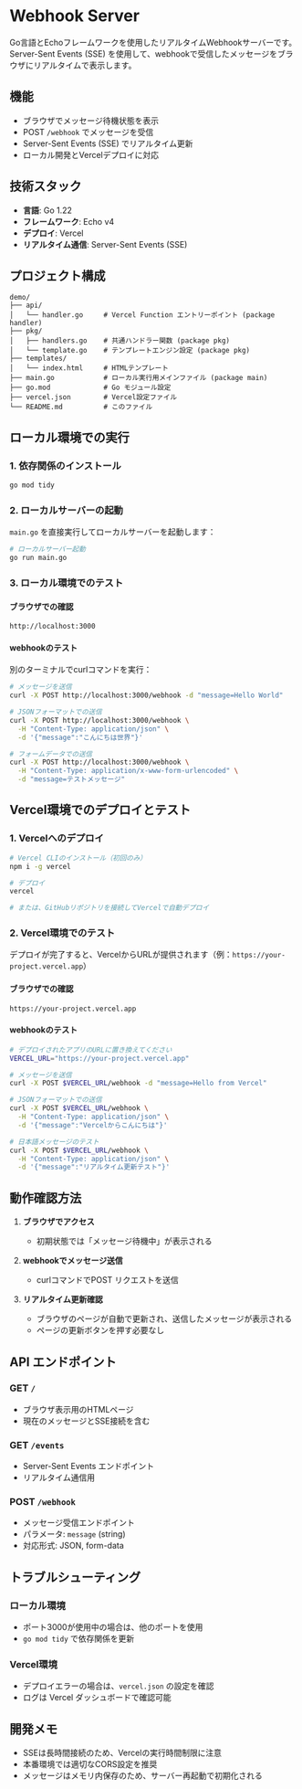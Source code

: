 # Webhook Server

Go言語とEchoフレームワークを使用したリアルタイムWebhookサーバーです。Server-Sent Events (SSE) を使用して、webhookで受信したメッセージをブラウザにリアルタイムで表示します。

## 機能

- ブラウザでメッセージ待機状態を表示
- POST `/webhook` でメッセージを受信
- Server-Sent Events (SSE) でリアルタイム更新
- ローカル開発とVercelデプロイに対応

## 技術スタック

- **言語**: Go 1.22
- **フレームワーク**: Echo v4
- **デプロイ**: Vercel
- **リアルタイム通信**: Server-Sent Events (SSE)

## プロジェクト構成

```
demo/
├── api/
│   └── handler.go     # Vercel Function エントリーポイント (package handler)
├── pkg/
│   ├── handlers.go    # 共通ハンドラー関数 (package pkg)
│   └── template.go    # テンプレートエンジン設定 (package pkg)
├── templates/
│   └── index.html     # HTMLテンプレート
├── main.go            # ローカル実行用メインファイル (package main)
├── go.mod             # Go モジュール設定
├── vercel.json        # Vercel設定ファイル
└── README.md          # このファイル
```

## ローカル環境での実行

### 1. 依存関係のインストール

```bash
go mod tidy
```

### 2. ローカルサーバーの起動

`main.go` を直接実行してローカルサーバーを起動します：

```bash
# ローカルサーバー起動
go run main.go
```

### 3. ローカル環境でのテスト

#### ブラウザでの確認
```
http://localhost:3000
```

#### webhookのテスト

別のターミナルでcurlコマンドを実行：

```bash
# メッセージを送信
curl -X POST http://localhost:3000/webhook -d "message=Hello World"

# JSONフォーマットでの送信
curl -X POST http://localhost:3000/webhook \
  -H "Content-Type: application/json" \
  -d '{"message":"こんにちは世界"}'

# フォームデータでの送信
curl -X POST http://localhost:3000/webhook \
  -H "Content-Type: application/x-www-form-urlencoded" \
  -d "message=テストメッセージ"
```

## Vercel環境でのデプロイとテスト

### 1. Vercelへのデプロイ

```bash
# Vercel CLIのインストール（初回のみ）
npm i -g vercel

# デプロイ
vercel

# または、GitHubリポジトリを接続してVercelで自動デプロイ
```

### 2. Vercel環境でのテスト

デプロイが完了すると、VercelからURLが提供されます（例：`https://your-project.vercel.app`）

#### ブラウザでの確認
```
https://your-project.vercel.app
```

#### webhookのテスト

```bash
# デプロイされたアプリのURLに置き換えてください
VERCEL_URL="https://your-project.vercel.app"

# メッセージを送信
curl -X POST $VERCEL_URL/webhook -d "message=Hello from Vercel"

# JSONフォーマットでの送信
curl -X POST $VERCEL_URL/webhook \
  -H "Content-Type: application/json" \
  -d '{"message":"Vercelからこんにちは"}'

# 日本語メッセージのテスト
curl -X POST $VERCEL_URL/webhook \
  -H "Content-Type: application/json" \
  -d '{"message":"リアルタイム更新テスト"}'
```

## 動作確認方法

1. **ブラウザでアクセス**
   - 初期状態では「メッセージ待機中」が表示される

2. **webhookでメッセージ送信**
   - curlコマンドでPOST リクエストを送信

3. **リアルタイム更新確認**
   - ブラウザのページが自動で更新され、送信したメッセージが表示される
   - ページの更新ボタンを押す必要なし

## API エンドポイント

### GET `/`
- ブラウザ表示用のHTMLページ
- 現在のメッセージとSSE接続を含む

### GET `/events`
- Server-Sent Events エンドポイント
- リアルタイム通信用

### POST `/webhook`
- メッセージ受信エンドポイント
- パラメータ: `message` (string)
- 対応形式: JSON, form-data

## トラブルシューティング

### ローカル環境
- ポート3000が使用中の場合は、他のポートを使用
- `go mod tidy` で依存関係を更新

### Vercel環境
- デプロイエラーの場合は、`vercel.json` の設定を確認
- ログは Vercel ダッシュボードで確認可能

## 開発メモ

- SSEは長時間接続のため、Vercelの実行時間制限に注意
- 本番環境では適切なCORS設定を推奨
- メッセージはメモリ内保存のため、サーバー再起動で初期化される